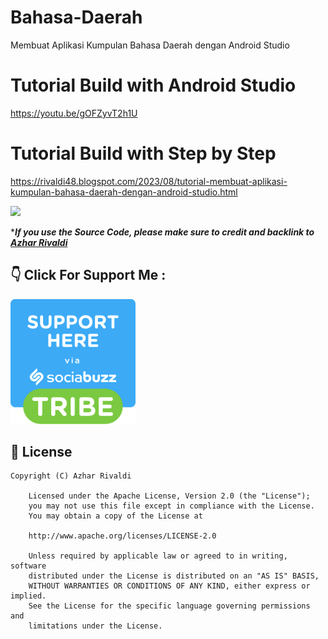 # Bahasa-Daerah
Membuat Aplikasi Kumpulan Bahasa Daerah dengan Android Studio

# Tutorial Build with Android Studio
https://youtu.be/gOFZyvT2h1U

# Tutorial Build with Step by Step
https://rivaldi48.blogspot.com/2023/08/tutorial-membuat-aplikasi-kumpulan-bahasa-daerah-dengan-android-studio.html

<img src="https://blogger.googleusercontent.com/img/b/R29vZ2xl/AVvXsEgKvsPMtOhrHleep2b01nhyphenhyphenhdx13iP2LhU52MpmtFmloAoOW3bT5-wMeR16BHG3DZBjMlW09LntZmw2bq-DpK5Jno4yUseZBq7w80Ywns3BvCNPiD7PEH5KY1ViiCkakimq8qXSqcuC8aeQSTWgzlpoMtNzY-HhvhlL_WblGL7u5By5SC869RGDc_varQid/s1280/Tutorial%20Membuat%20Aplikasi%20Kumpulan%20Bahasa%20Daerah%20dengan%20Android%20Studio.png" data-canonical-src="https://blogger.googleusercontent.com/img/b/R29vZ2xl/AVvXsEgKvsPMtOhrHleep2b01nhyphenhyphenhdx13iP2LhU52MpmtFmloAoOW3bT5-wMeR16BHG3DZBjMlW09LntZmw2bq-DpK5Jno4yUseZBq7w80Ywns3BvCNPiD7PEH5KY1ViiCkakimq8qXSqcuC8aeQSTWgzlpoMtNzY-HhvhlL_WblGL7u5By5SC869RGDc_varQid/s1280/Tutorial%20Membuat%20Aplikasi%20Kumpulan%20Bahasa%20Daerah%20dengan%20Android%20Studio.png" style="max-width:100%;">

****If you use the Source Code, please make sure to credit and backlink to [Azhar Rivaldi](https://rivaldi48.blogspot.com/)***

## 👇 Click For Support Me :
<a href="https://sociabuzz.com/azharrvldi_/donate"> 
<img src="https://github.com/AzharRivaldi/AzharRivaldi/blob/master/Support%20Here.png" width="200" height="200"></a>

## 📄 License

```
Copyright (C) Azhar Rivaldi

    Licensed under the Apache License, Version 2.0 (the "License");
    you may not use this file except in compliance with the License.
    You may obtain a copy of the License at

    http://www.apache.org/licenses/LICENSE-2.0

    Unless required by applicable law or agreed to in writing, software
    distributed under the License is distributed on an "AS IS" BASIS,
    WITHOUT WARRANTIES OR CONDITIONS OF ANY KIND, either express or implied.
    See the License for the specific language governing permissions and
    limitations under the License.

```
